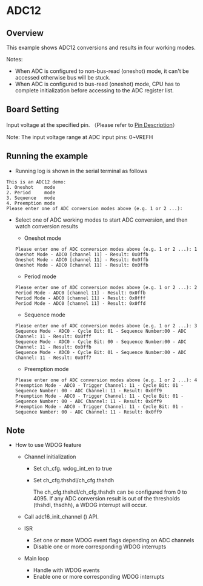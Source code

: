 # ADC12

## Overview

This example shows ADC12 conversions and results in four working modes.

Notes:

* When ADC is configured to non-bus-read (oneshot) mode, it can't be accessed otherwise bus will be stuck.
* When ADC is configured to bus-read (oneshot) mode,  CPU has to complete initialization before accessing to the ADC register list.

## Board Setting

Input voltage at the specified pin. （Please refer to  [Pin Description](lab_board_resource)）

Note:  The input voltage range at ADC input pins: 0~VREFH

## Running the example

- Running log is shown in the serial terminal as follows

```console
This is an ADC12 demo:
1. Oneshot    mode
2. Period     mode
3. Sequence   mode
4. Preemption mode
Please enter one of ADC conversion modes above (e.g. 1 or 2 ...):
```

- Select one of ADC working modes to start ADC conversion,  and then watch conversion results

  - Oneshot mode

  ```console
  Please enter one of ADC conversion modes above (e.g. 1 or 2 ...): 1
  Oneshot Mode - ADC0 [channel 11] - Result: 0x0ffb
  Oneshot Mode - ADC0 [channel 11] - Result: 0x0ffb
  Oneshot Mode - ADC0 [channel 11] - Result: 0x0ffb
  ```
  - Period mode

  ```console
  Please enter one of ADC conversion modes above (e.g. 1 or 2 ...): 2
  Period Mode - ADC0 [channel 11] - Result: 0x0ffb
  Period Mode - ADC0 [channel 11] - Result: 0x0fff
  Period Mode - ADC0 [channel 11] - Result: 0x0ffd
  ```
  - Sequence mode

  ```console
  Please enter one of ADC conversion modes above (e.g. 1 or 2 ...): 3
  Sequence Mode - ADC0 - Cycle Bit: 01 - Sequence Number:00 - ADC Channel: 11 - Result: 0x0fff
  Sequence Mode - ADC0 - Cycle Bit: 00 - Sequence Number:00 - ADC Channel: 11 - Result: 0x0ffb
  Sequence Mode - ADC0 - Cycle Bit: 01 - Sequence Number:00 - ADC Channel: 11 - Result: 0x0ff7
  ```
  - Preemption mode

  ```console
  Please enter one of ADC conversion modes above (e.g. 1 or 2 ...): 4
  Preemption Mode - ADC0 - Trigger Channel: 11 - Cycle Bit: 01 - Sequence Number: 00 - ADC Channel: 11 - Result: 0x0ff9
  Preemption Mode - ADC0 - Trigger Channel: 11 - Cycle Bit: 01 - Sequence Number: 00 - ADC Channel: 11 - Result: 0x0ff9
  Preemption Mode - ADC0 - Trigger Channel: 11 - Cycle Bit: 01 - Sequence Number: 00 - ADC Channel: 11 - Result: 0x0ff9
  ```

## Note

- How to use WDOG feature

  - Channel initialization

    - Set ch_cfg. wdog_int_en to true

    - Set ch_cfg.thshdl/ch_cfg.thshdh

       The ch_cfg.thshdl/ch_cfg.thshdh can be configured from 0 to 4095. If any ADC conversion result is out of the thresholds (thshdl, thsdhh), a WDOG interrupt will occur.

  - Call adc16_init_channel () API.

  - ISR

    - Set one or more WDOG event flags depending on  ADC channels
    - Disable one or more corresponding WDOG interrupts

  - Main loop

    - Handle with WDOG events
    - Enable one or more corresponding WDOG interrupts